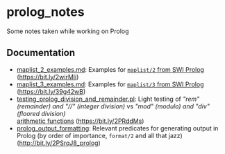 # prolog_notes
Some notes taken while working on Prolog

## Documentation

- [maplist_2_examples.md](maplist_2_examples.md):
  Examples for [`maplist/2` from SWI Prolog](https://www.swi-prolog.org/pldoc/man?predicate=maplist%2f2)
  (https://bit.ly/2wirMli)
- [maplist_3_examples.md](maplist_3_examples.md): 
  Examples for [`maplist/3` from SWI Prolog](https://www.swi-prolog.org/pldoc/doc_for?object=maplist/3)
  (https://bit.ly/39g42wB)
- [testing_prolog_division_and_remainder.pl](testing_prolog_division_and_remainder.pl): 
  Light testing of _"rem" (remainder) and "//" (integer division)_ vs _"mod" (modulo) and "div" (floored division)_  
  [arithmetic functions](https://www.swi-prolog.org/pldoc/man?section=functions) (https://bit.ly/2PRddMs)
- [prolog_output_formatting](prolog_output_formatting.md): Relevant predicates for generating output in Prolog (by order of importance, `format/2` and all that jazz) (http://bit.ly/2PSrqJ8_prolog)
